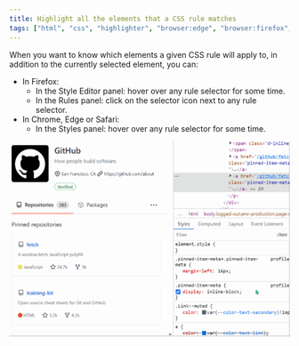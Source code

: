 ```yaml
---
title: Highlight all the elements that a CSS rule matches
tags: ["html", "css", "highlighter", "browser:edge", "browser:firefox", "browser:chrome", "browser:safari"]
---
```

When you want to know which elements a given CSS rule will apply to, in addition to the currently selected element, you can:

* In Firefox:
  * In the Style Editor panel: hover over any rule selector for some time.
  * In the Rules panel: click on the selector icon next to any rule selector.
* In Chrome, Edge or Safari:
  * In the Styles panel: hover over any rule selector for some time.

![GIF animation showing how hovering over selectors in chrome highlights the matching elements in the page](/assets/img/highlight-matching-elements.gif)